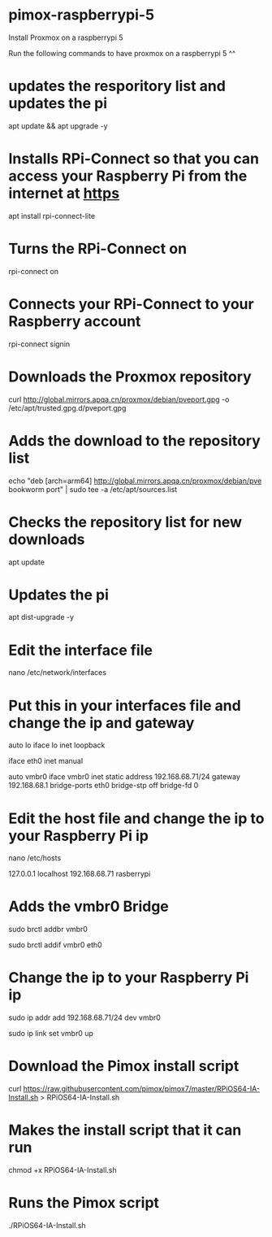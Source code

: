 # pimox-raspberrypi-5
Install Proxmox on a raspberrypi 5

Run the following commands to have proxmox on a raspberrypi 5 ^^

# updates the resporitory list and updates the pi
apt update && apt upgrade -y

# Installs RPi-Connect so that you can access your Raspberry Pi from the internet at [https](https://connect.raspberrypi.com)
apt install rpi-connect-lite

# Turns the RPi-Connect on
rpi-connect on

# Connects your RPi-Connect to your Raspberry account
rpi-connect signin

# Downloads the Proxmox repository
curl http://global.mirrors.apqa.cn/proxmox/debian/pveport.gpg -o /etc/apt/trusted.gpg.d/pveport.gpg

# Adds the download to the repository list
echo "deb [arch=arm64] http://global.mirrors.apqa.cn/proxmox/debian/pve bookworm port" | sudo tee -a /etc/apt/sources.list

# Checks the repository list for new downloads
apt update

# Updates the pi
apt dist-upgrade -y

# Edit the interface file
nano /etc/network/interfaces

# Put this in your interfaces file and change the ip and gateway
auto lo
iface lo inet loopback

iface eth0 inet manual

auto vmbr0
iface vmbr0 inet static
        address 192.168.68.71/24
        gateway 192.168.68.1
        bridge-ports eth0
        bridge-stp off
        bridge-fd 0

# Edit the host file and change the ip to your Raspberry Pi ip
nano /etc/hosts

127.0.0.1	localhost
192.168.68.71	rasberrypi

# Adds the vmbr0 Bridge
sudo brctl addbr vmbr0

sudo brctl addif vmbr0 eth0

# Change the ip to your Raspberry Pi ip
sudo ip addr add 192.168.68.71/24 dev vmbr0

sudo ip link set vmbr0 up

# Download the Pimox install script
curl https://raw.githubusercontent.com/pimox/pimox7/master/RPiOS64-IA-Install.sh > RPiOS64-IA-Install.sh

# Makes the install script that it can run
chmod +x RPiOS64-IA-Install.sh

# Runs the Pimox script
./RPiOS64-IA-Install.sh
